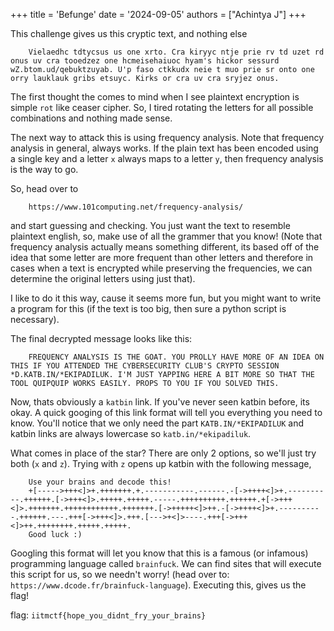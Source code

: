 +++
title = 'Befunge'
date = '2024-09-05'
authors = ["Achintya J"]
+++


This challenge gives us this cryptic text, and nothing else

		Vielaedhc tdtycsus us one xrto. Cra kiryyc ntje prie rv td uzet rd onus uv cra tooedzez one hcmeisehaiuoc hyam's hickor sessurd wZ.btom.ud/qebuktzuyab. U'p faso ctkkudx neie t muo prie sr onto one orry lauklauk gribs etsuyc. Kirks or cra uv cra sryjez onus.

The first thought the comes to mind when I see plaintext encryption is simple `rot` like ceaser cipher. So, I tired rotating the letters for all possible combinations and nothing made sense.

The next way to attack this is using frequency analysis. Note that frequency analysis in general, always works. If the plain text has been encoded using a single key and a letter `x` always maps to a letter `y`, then frequency analysis is the way to go.


So, head over to 

		https://www.101computing.net/frequency-analysis/

and start guessing and checking. You just want the text to resemble plaintext english, so, make use of all the grammer that you know! (Note that frequency analysis actually means something different, its based off of the idea that some letter are more frequent than other letters and therefore in cases when a text is encrypted while preserving the frequencies, we can determine the original letters using just that).

I like to do it this way, cause it seems more fun, but you might want to write a program for this (if the text is too big, then sure a python script is necessary). 

The final decrypted message looks like this:

		FREQUENCY ANALYSIS IS THE GOAT. YOU PROLLY HAVE MORE OF AN IDEA ON THIS IF YOU ATTENDED THE CYBERSECURITY CLUB'S CRYPTO SESSION *D.KATB.IN/*EKIPADILUK. I'M JUST YAPPING HERE A BIT MORE SO THAT THE TOOL QUIPQUIP WORKS EASILY. PROPS TO YOU IF YOU SOLVED THIS.


Now, thats obviously a `katbin` link. If you've never seen katbin before, its okay. A quick googing of this link format will tell you everything you need to know. You'll notice that we only need the part `KATB.IN/*EKIPADILUK` and katbin links are always lowercase so `katb.in/*ekipadiluk`. 

What comes in place of the star? There are only 2 options, so we'll just try both (`x` and `z`). Trying with `z` opens up katbin with the following message,

		Use your brains and decode this!
		+[----->+++<]>+.+++++++.+.-----------.------.-[->++++<]>+.----------.++++++.[->+++<]>.+++++.+++++.-----.++++++++++.++++++.+[->+++<]>.+++++++.++++++++++++.+++++++.[->+++++<]>++.-[->++++<]>+.----------.++++++.---.+++[->+++<]>.+++.[--->+<]>----.+++[->+++<]>++.++++++++.+++++.+++++.
		Good luck :)

Googling this format will let you know that this is a famous (or infamous) programming language called `brainfuck`. We can find sites that will execute this script for us, so we needn't worry! (head over to: `https://www.dcode.fr/brainfuck-language`). Executing this, gives us the flag!

flag: `iitmctf{hope_you_didnt_fry_your_brains}`
